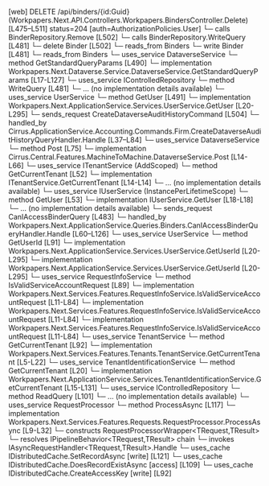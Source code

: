 [web] DELETE /api/binders/{id:Guid}  (Workpapers.Next.API.Controllers.Workpapers.BindersController.Delete)  [L475–L511] status=204 [auth=AuthorizationPolicies.User]
  └─ calls BinderRepository.Remove [L502]
  └─ calls BinderRepository.WriteQuery [L481]
  └─ delete Binder [L502]
    └─ reads_from Binders
  └─ write Binder [L481]
    └─ reads_from Binders
  └─ uses_service DataverseService
    └─ method GetStandardQueryParams [L490]
      └─ implementation Workpapers.Next.Dataverse.Service.DataverseService.GetStandardQueryParams [L17-L127]
  └─ uses_service IControlledRepository<Binder>
    └─ method WriteQuery [L481]
      └─ ... (no implementation details available)
  └─ uses_service UserService
    └─ method GetUser [L491]
      └─ implementation Workpapers.Next.ApplicationService.Services.UserService.GetUser [L20-L295]
  └─ sends_request CreateDataverseAuditHistoryCommand [L504]
    └─ handled_by Cirrus.ApplicationService.Accounting.Commands.Firm.CreateDataverseAuditHistoryQueryHandler.Handle [L37–L84]
      └─ uses_service DataverseService
        └─ method Post [L75]
          └─ implementation Cirrus.Central.Features.MachineToMachine.DataverseService.Post [L14-L66]
      └─ uses_service ITenantService (AddScoped)
        └─ method GetCurrentTenant [L52]
          └─ implementation ITenantService.GetCurrentTenant [L14-L14]
          └─ ... (no implementation details available)
      └─ uses_service IUserService (InstancePerLifetimeScope)
        └─ method GetUser [L53]
          └─ implementation IUserService.GetUser [L18-L18]
          └─ ... (no implementation details available)
  └─ sends_request CanIAccessBinderQuery [L483]
    └─ handled_by Workpapers.Next.ApplicationService.Queries.Binders.CanIAccessBinderQueryHandler.Handle [L60–L126]
      └─ uses_service UserService
        └─ method GetUserId [L91]
          └─ implementation Workpapers.Next.ApplicationService.Services.UserService.GetUserId [L20-L295]
          └─ implementation Workpapers.Next.ApplicationService.Services.UserService.GetUserId [L20-L295]
      └─ uses_service RequestInfoService
        └─ method IsValidServiceAccountRequest [L89]
          └─ implementation Workpapers.Next.Services.Features.RequestInfoService.IsValidServiceAccountRequest [L11-L84]
          └─ implementation Workpapers.Next.Services.Features.RequestInfoService.IsValidServiceAccountRequest [L11-L84]
          └─ implementation Workpapers.Next.Services.Features.RequestInfoService.IsValidServiceAccountRequest [L11-L84]
      └─ uses_service TenantService
        └─ method GetCurrentTenant [L92]
          └─ implementation Workpapers.Next.Services.Features.Tenants.TenantService.GetCurrentTenant [L5-L22]
            └─ uses_service TenantIdentificationService
              └─ method GetCurrentTenant [L20]
                └─ implementation Workpapers.Next.ApplicationService.Services.TenantIdentificationService.GetCurrentTenant [L15-L131]
      └─ uses_service IControlledRepository<Binder>
        └─ method ReadQuery [L101]
          └─ ... (no implementation details available)
      └─ uses_service RequestProcessor
        └─ method ProcessAsync [L117]
          └─ implementation Workpapers.Next.Services.Features.Requests.RequestProcessor.ProcessAsync [L9-L32]
            └─ constructs RequestProcessorWrapper<TRequest,TResult>
            └─ resolves IPipelineBehavior<TRequest,TResult> chain
            └─ invokes IAsyncRequestHandler<TRequest,TResult>.Handle
      └─ uses_cache IDistributedCache.SetRecordAsync [write] [L121]
      └─ uses_cache IDistributedCache.DoesRecordExistAsync [access] [L109]
      └─ uses_cache IDistributedCache.CreateAccessKey [write] [L92]

